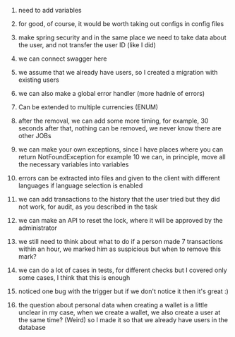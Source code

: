 1) need to add variables
2) for good, of course, it would be worth taking out configs in config files
3) make spring security and in the same place we need to take data about the user, and not transfer the user ID (like I did)
4) we can connect swagger here
5) we assume that we already have users, so I created a migration with existing users
6) we can also make a global error handler (more hadnle of errors)
7) Can be extended to multiple currencies (ENUM)
8) after the removal, we can add some more timing, for example, 30 seconds after that, nothing can be removed, we never know there are other JOBs
9) we can make your own exceptions, since I have places where you can return NotFoundException for example
10 we can, in principle, move all the necessary variables into variables
11) errors can be extracted into files and given to the client with different languages if language selection is enabled
12) we can add transactions to the history that the user tried but they did not work, for audit, as you described in the task
13) we can make an API to reset the lock, where it will be approved by the administrator
14) we still need to think about what to do if a person made 7 transactions within an hour, we marked him as suspicious but when to remove this mark?
15) we can do a lot of cases in tests, for different checks but I covered only some cases, I think that this is enough
16) noticed one bug with the trigger but if we don't notice it then it's great :)






1) the question about personal data when creating a wallet is a little unclear
in my case, when we create a wallet, we also create a user at the same time? (Weird)
so I made it so that we already have users in the database